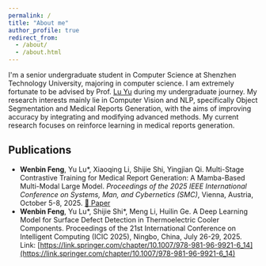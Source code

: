 ```yaml
---
permalink: /
title: "About me"
author_profile: true
redirect_from: 
  - /about/
  - /about.html
---
```


I'm a senior undergraduate student in Computer Science at Shenzhen Technology University, majoring in computer science. I am extremely fortunate to be advised by Prof. [Lu Yu](https://lvyupku.github.io/) during my undergraduate journey. My research interests mainly lie in Computer Vision and NLP, specifically Object Segmentation and Medical Reports Generation, with the aims of improving accuracy by integrating and modifying advanced methods. My current research focuses on reinforce learning in medical reports generation.

## Publications

- **Wenbin Feng**, Yu Lu*, Xiaoqing Li, Shijie Shi, Yingjian Qi. Multi-Stage Contrastive Training for Medical Report Generation: A Mamba-Based Multi-Modal Large Model. *Proceedings of the 2025 IEEE International Conference on Systems, Man, and Cybernetics (SMC)*, Vienna, Austria, October 5-8, 2025. [📄 Paper](/assets/SMC%202025.pdf)
- **Wenbin Feng**, Yu Lu*, Shijie Shi*, Meng Li, Huilin Ge. A Deep Learning Model for Surface Defect Detection in Thermoelectric Cooler Components. Proceedings of the 21st International Conference on Intelligent Computing (ICIC 2025), Ningbo, China, July 26-29, 2025. Link: [https://link.springer.com/chapter/10.1007/978-981-96-9921-6_14](https://link.springer.com/chapter/10.1007/978-981-96-9921-6_14)
